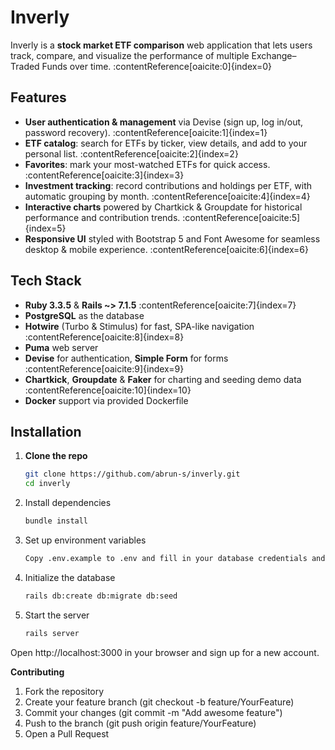 # Inverly

Inverly is a **stock market ETF comparison** web application that lets users track, compare, and visualize the performance of multiple Exchange–Traded Funds over time. :contentReference[oaicite:0]{index=0}

## Features

- **User authentication & management** via Devise (sign up, log in/out, password recovery). :contentReference[oaicite:1]{index=1}  
- **ETF catalog**: search for ETFs by ticker, view details, and add to your personal list. :contentReference[oaicite:2]{index=2}  
- **Favorites**: mark your most-watched ETFs for quick access. :contentReference[oaicite:3]{index=3}  
- **Investment tracking**: record contributions and holdings per ETF, with automatic grouping by month. :contentReference[oaicite:4]{index=4}  
- **Interactive charts** powered by Chartkick & Groupdate for historical performance and contribution trends. :contentReference[oaicite:5]{index=5}  
- **Responsive UI** styled with Bootstrap 5 and Font Awesome for seamless desktop & mobile experience. :contentReference[oaicite:6]{index=6}

## Tech Stack

- **Ruby 3.3.5** & **Rails ~> 7.1.5** :contentReference[oaicite:7]{index=7}  
- **PostgreSQL** as the database  
- **Hotwire** (Turbo & Stimulus) for fast, SPA-like navigation :contentReference[oaicite:8]{index=8}  
- **Puma** web server  
- **Devise** for authentication, **Simple Form** for forms :contentReference[oaicite:9]{index=9}  
- **Chartkick**, **Groupdate** & **Faker** for charting and seeding demo data :contentReference[oaicite:10]{index=10}  
- **Docker** support via provided Dockerfile

## Installation

1. **Clone the repo**  
   ```bash
   git clone https://github.com/abrun-s/inverly.git
   cd inverly

2. Install dependencies
    ```bash
   bundle install

4. Set up environment variables
    ```bash
    Copy .env.example to .env and fill in your database credentials and any API keys you plan to use.

5. Initialize the database
    ```bash
    rails db:create db:migrate db:seed

6. Start the server
    ```bash
    rails server

Open http://localhost:3000 in your browser and sign up for a new account.

**Contributing**
1. Fork the repository
2. Create your feature branch (git checkout -b feature/YourFeature)
3. Commit your changes (git commit -m "Add awesome feature")
4. Push to the branch (git push origin feature/YourFeature)
5. Open a Pull Request
